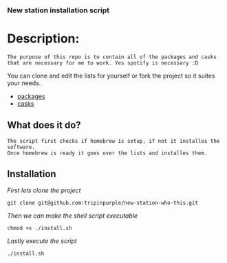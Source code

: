 ### New station installation script

# Description:
	The purpose of this repo is to contain all of the packages and casks 
	that are necessary for me to work. Yes spotify is necessary :D

You can clone and edit the lists for yourself or fork the project so it suites your needs.

- [packages](lists/packages.txt)<br>
- [casks](lists/cask.txt)

## What does it do?

	The script first checks if homebrew is setup, if not it installes the software.
	Once homebrew is ready it goes over the lists and installes them.

## Installation


<i>First lets clone the project</i>
```
git clone git@github.com:tripinpurple/new-station-who-this.git
```

<i>Then we can make the shell script executable</i>
```
chmod +x ./install.sh
```

<i>Lastly execute the script</i>
```
./install.sh
```
